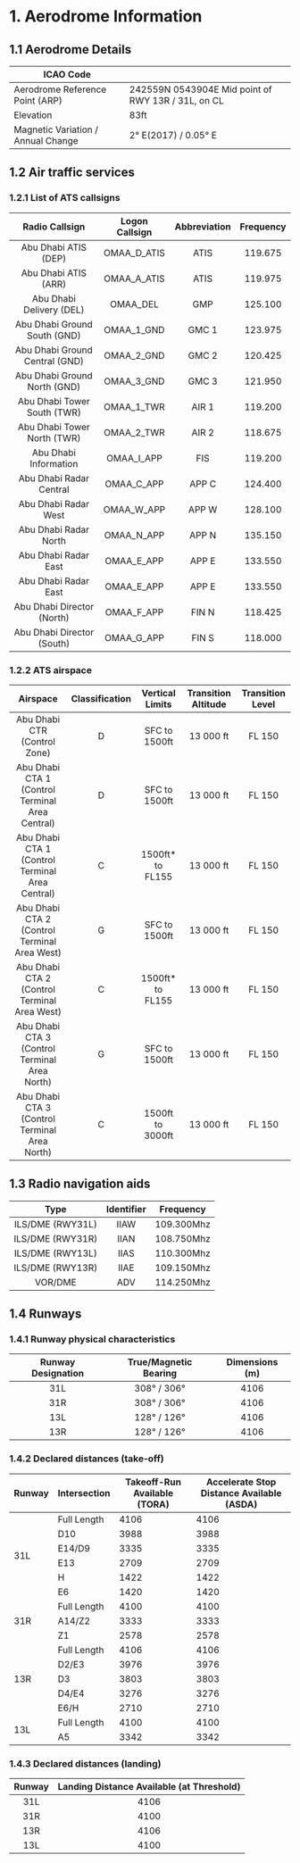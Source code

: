 # 1. Aerodrome Information
## 1.1 Aerodrome Details
| ICAO Code                          |                                                    |
|------------------------------------|----------------------------------------------------|
| Aerodrome Reference Point (ARP)    | 242559N 0543904E Mid point of RWY 13R / 31L, on CL |
| Elevation                          | 83ft                                               |
| Magnetic Variation / Annual Change | 2° E(2017) / 0.05° E                               |

## 1.2 Air traffic services
### 1.2.1 List of ATS callsigns
| Radio Callsign                    | Logon Callsign   | Abbreviation    | Frequency   |
|:---------------------------------:|:----------------:|:---------------:|:-----------:|
|       Abu Dhabi ATIS (DEP)        |    OMAA_D_ATIS   |      ATIS       |   119.675   |
|       Abu Dhabi ATIS (ARR)        |    OMAA_A_ATIS   |      ATIS       |   119.975   |
|     Abu Dhabi Delivery (DEL)      |      OMAA_DEL    |       GMP       |   125.100   |
|   Abu Dhabi Ground South (GND)    |    OMAA_1_GND    |      GMC 1      |   123.975   |
|  Abu Dhabi Ground Central (GND)   |    OMAA_2_GND    |      GMC 2      |   120.425   |
|   Abu Dhabi Ground North (GND)    |    OMAA_3_GND    |      GMC 3      |   121.950   |
|   Abu Dhabi Tower South (TWR)     |    OMAA_1_TWR    |      AIR 1      |   119.200   |
|   Abu Dhabi Tower North (TWR)     |    OMAA_2_TWR    |      AIR 2      |   118.675   |
|      Abu Dhabi Information        |    OMAA_I_APP    |      FIS        |   119.200   |
|      Abu Dhabi Radar Central      |    OMAA_C_APP    |      APP C      |   124.400   |
|      Abu Dhabi Radar West         |    OMAA_W_APP    |      APP W      |   128.100   |
|      Abu Dhabi Radar North        |    OMAA_N_APP    |      APP N      |   135.150   |
|      Abu Dhabi Radar East         |    OMAA_E_APP    |      APP E      |   133.550   |
|      Abu Dhabi Radar East         |    OMAA_E_APP    |      APP E      |   133.550   |
|      Abu Dhabi Director (North)   |    OMAA_F_APP    |      FIN N      |   118.425   |
|      Abu Dhabi Director (South)   |    OMAA_G_APP    |      FIN S      |   118.000   |

### 1.2.2 ATS airspace
| Airspace                                         | Classification   | Vertical Limits       | Transition Altitude   | Transition Level   |
|:------------------------------------------------:|:----------------:|:---------------------:|:---------------------:|:------------------:|
| Abu Dhabi CTR (Control Zone)                     |        D         |   SFC to 1500ft       | 13 000 ft             | FL 150             |
| Abu Dhabi CTA 1 (Control Terminal Area Central)  |        D         |   SFC to 1500ft       | 13 000 ft             | FL 150             |
| Abu Dhabi CTA 1 (Control Terminal Area Central)  |        C         |   1500ft* to FL155    | 13 000 ft             | FL 150             |
| Abu Dhabi CTA 2 (Control Terminal Area West)     |        G         |   SFC to 1500ft       | 13 000 ft             | FL 150             |
| Abu Dhabi CTA 2 (Control Terminal Area West)     |        C         |  1500ft* to FL155     | 13 000 ft             | FL 150             |
| Abu Dhabi CTA 3 (Control Terminal Area North)    |        G         |   SFC to 1500ft       | 13 000 ft             | FL 150             |
| Abu Dhabi CTA 3 (Control Terminal Area North)    |        C         |   1500ft to 3000ft    | 13 000 ft             | FL 150             |



## 1.3 Radio navigation aids
| Type                     | Identifier   | Frequency   |
|:------------------------:|:------------:|:-----------:|
| ILS/DME (RWY31L)         | IIAW         | 109.300Mhz  |
| ILS/DME (RWY31R)         | IIAN         | 108.750Mhz  |
| ILS/DME (RWY13L)         | IIAS         | 110.300Mhz  |
| ILS/DME (RWY13R)         | IIAE         | 109.150Mhz  |
| VOR/DME                  | ADV          | 114.250Mhz  |


## 1.4 Runways
### 1.4.1 Runway physical characteristics
| Runway Designation   | True/Magnetic Bearing     | Dimensions (m)   |
|:--------------------:|:-------------------------:|:----------------:|
| 31L                  | 308° / 306°               |    4106          |
| 31R                  | 308° / 306°               |    4106          |
| 13L                  | 128° / 126°               |    4106          |
| 13R                  | 128° / 126°               |    4106          |

### 1.4.2 Declared distances (take-off)
<table><thead>
  <tr>
    <th>Runway</th>
    <th>Intersection</th>
    <th>Takeoff-Run Available (TORA)</th>
    <th>Accelerate Stop Distance Available (ASDA)</th>
  </tr></thead>
<tbody>
  <tr>
    <td rowspan="6">31L</td>
    <td>Full Length</td>
    <td>4106</td>
    <td>4106</td>
  </tr>
  <tr>
    <td>D10</td>
    <td>3988</td>
    <td>3988</td>
  </tr>
  <tr>
    <td>E14/D9</td>
    <td>3335</td>
    <td>3335</td>
  </tr>
  <tr>
    <td>E13</td>
    <td>2709</td>
    <td>2709</td>
  </tr>
  <tr>
    <td>H</td>
    <td>1422</td>
    <td>1422</td>
  </tr>
  <tr>
    <td>E6</td>
    <td>1420</td>
    <td>1420</td>
  </tr>
  <tr>
    <td rowspan="3">31R</td>
    <td>Full Length</td>
    <td>4100</td>
    <td>4100</td>
  </tr>
  <tr>
    <td>A14/Z2</td>
    <td>3333</td>
    <td>3333</td>
  </tr>
  <tr>
    <td>Z1</td>
    <td>2578</td>
    <td>2578</td>
  </tr>
  <tr>
    <td rowspan="5">13R</td>
    <td>Full Length</td>
    <td>4106</td>
    <td>4106</td>
  </tr>
  <tr>
    <td>D2/E3</td>
    <td>3976</td>
    <td>3976</td>
  </tr>
  <tr>
    <td>D3</td>
    <td>3803</td>
    <td>3803</td>
  </tr>
  <tr>
    <td>D4/E4</td>
    <td>3276</td>
    <td>3276</td>
  </tr>
  <tr>
    <td>E6/H</td>
    <td>2710</td>
    <td>2710</td>
  </tr>
  <tr>
    <td rowspan="2">13L</td>
    <td>Full Length</td>
    <td>4100</td>
    <td>4100</td>
  </tr>
  <tr>
    <td>A5</td>
    <td>3342</td>
    <td>3342</td>
  </tr>
</tbody></table>

### 1.4.3 Declared distances (landing)
| Runway    | Landing Distance Available (at Threshold)     |
|:---------:|:---------------------------------------------:|
|    31L    |     4106                                      |
|    31R    |     4100                                      |
|    13R    |     4106                                      |
|    13L    |     4100                                      |
